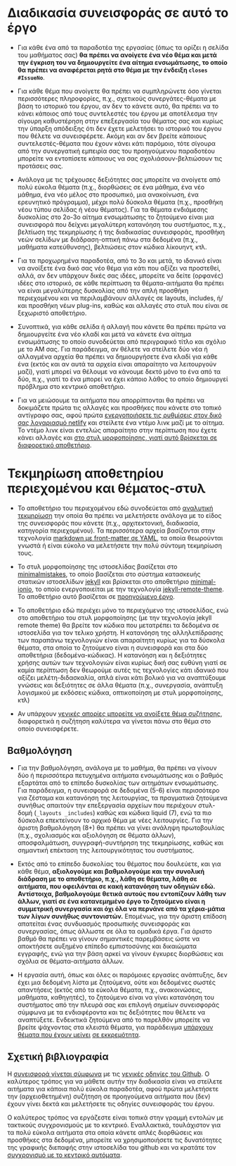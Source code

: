 # Διαδικασία συνεισφοράς σε αυτό το έργο

* Για κάθε ένα από τα παραδοτέα της εργασίας (όπως τα ορίζει η σελίδα του μαθήματος σας) **θα πρέπει να ανοίγετε ένα νέο θέμα και μετά την έγκριση του να δημιουργείτε ένα αίτημα ενσωμάτωσης, το οποίο θα πρέπει να αναφέρεται ρητά στο θέμα με την ένδειξη `closes #IssueNo`**. 

* Για κάθε θέμα που ανοίγετε θα πρέπει να συμπληρώνετε όσο γίνεται περισσότερες πληροφορίες, π.χ., σχετικούς συνεργάτες-θέματα με βάση το ιστορικό του έργου, αν δεν το κάνετε αυτό, θα πρέπει να το κάνει κάποιος από τους συντελεστές του έργου με αποτέλεσμα την σίγουρη καθυστέρηση στην επεξεργασία του θέματος σας και κυρίως την ύπαρξη απόδειξης ότι δεν έχετε μελετήσει το ιστορικό του έργου που θέλετε να συνεισφέρετε. Ακόμη και αν δεν βρείτε κάποιους συντελεστές-θέματα που έχουν κάνει κάτι παρόμοιο, τότε σίγουρα από την συνεργατική εμπειρία σας του προηγούμενου παραδοτέου μπορείτε να εντοπίσετε κάποιους να σας σχολιάσουν-βελτιώσουν τις προτάσεις σας.

* Ανάλογα με τις τρέχουσες δεξιότητες σας μπορείτε να ανοίγετε από πολύ εύκολα θέματα (π.χ., διορθώσεις σε ένα μάθημα, ένα νέο μάθημα, ένα νέο μέλος στο προσωπικό, μια ανακοίνωση, ένα ερευνητικό πρόγραμμα), μέχρι πολύ δύσκολα θέματα (π.χ., προσθήκη νέου τύπου σελίδας ή νέου θέματος). Για τα θέματα ενδιάμεσης δυσκολίας στο 2ο-3ο αίτημα ενσωμάτωσης το ζητούμενο είναι μια συνεισφορά που δείχνει μεγαλύτερη κατανόηση του συστήματος, π.χ., βελτίωση της τεκμηρίωσης ή της διαδικασίας συνεισφοράς, προσθήκη νεών σελίδων με διάδραση-οπτική πάνω στα δεδομένα (π.χ., μαθήματα κατεύθυνσης), βελτιώσεις στον κώδικα λίκουηντ, κτλ.

* Για τα προχωρημένα παραδοτέα, από το 3ο και μετά, το ιδανικό είναι να ανοίξετε ένα δικό σας νέο θέμα για κάτι που αξίζει να προστεθεί, αλλά, αν δεν υπάρχουν δικές σας ιδέες, μπορείτε να δείτε (ορφανές) ιδέες στο ιστορικό, σε κάθε περίπτωση τα θέματα-αιτήματα θα πρέπει να είναι μεγαλύτερης δυσκολίας από την απλή προσθήκη περιεχομένου και να περιλαμβάνουν αλλαγές σε layouts, includes, ή/και προσθήκη νέων plug-ins, καθώς και αλλαγές στο στυλ που είναι σε ξεχωριστό αποθετήριο.

* Συνοπτικά, για κάθε σελίδα ή αλλαγή που κάνετε θα πρέπει πρώτα να δημιουργείτε ένα νέο κλαδί και μετά να κάνετε ένα αίτημα ενσωμάτωσης το οποίο συνοδεύεται από περιγραφικό τίτλο και σχόλιο με το ΑΜ σας. Για παράδειγμα, αν θέλετε να στείλετε δύο νέα ή αλλαγμένα αρχεία θα πρέπει να δημιουργήσετε ένα κλαδί για κάθε ένα (εκτός και αν αυτά τα αρχεία είναι απαραίτητο να λειτουργούν μαζί), γιατί μπορεί να θέλουμε να κάνουμε δεκτό μόνο το ένα από τα δύο, π.χ., γιατί το ένα μπορεί να έχει κάποιο λάθος το οποίο δημιουργεί πρόβλημα στο κεντρικό αποθετήριο. 

* Για να μειώσουμε τα αιτήματα που απορρίπτονται θα πρέπει να δοκιμάζετε πρώτα τις αλλαγές και προσθήκες που κάνετε στο τοπικό αντίγραφο σας, αφού πρώτα [ενεργοποιήσετε τις ρυθμίσεις στον δικό σας λογαριασμό netlify](https://app.netlify.com/) και στείλετε ένα ντέμο λινκ μαζί με το αίτημα. Το ντέμο λινκ είναι εντελώς απαραίτητο στην περίπτωση που έχετε κάνει αλλαγές και [στο στυλ μορφοποίησης, γιατί αυτό βρίσκεται σε διαφορετικό αποθετήριο](https://github.com/ioniodi/minimal-ionio/).

# Τεκμηρίωση αποθετηρίου περιεχομένου και θέματος-στυλ

* Το αποθετήριο του περιεχομένου εδώ συνοδεύεται από [αναλυτική τεκμηρίωση](https://github.com/ioniodi/sitegr/wiki) την οποία θα πρέπει να μελετήσετε ανάλογα με το είδος της συνεισφοράς που κάνετε (π.χ., αρχιτεκτονική, διαδικασία, κατηγορία περιεχομένου). Τα περισσότερα αρχεία βασίζονται στην τεχνολογία [markdown με front-matter σε YAML](https://jekyllrb.com/docs/step-by-step/03-front-matter/#use-front-matter), τα οποία θεωρούνται γνωστά ή είναι εύκολο να μελετήσετε την πολύ σύντομη τεκμηρίωση τους.

* Το στυλ μορφοποίησης της ιστοσελίδας βασίζεται στο [minimalmistakes](https://mmistakes.github.io/minimal-mistakes/), το οποίο βασίζεται στο σύστημα κατασκευής στατικών ιστοσελίδων [jekyll](https://jekyllrb.com) και βρίσκεται στο αποθετήριο [minimal-ionio](https://github.com/ioniodi/minimal-ionio), το οποίο ενεργοποιείται με την τεχνολογία [jekyll-remote-theme](https://github.com/benbalter/jekyll-remote-theme). Το αποθετήριο αυτό βασίζεται σε [προηγούμενο έργο](https://github.com/ioniodi/site-gr).

* Το αποθετήριο εδώ περιέχει μόνο το περιεχόμενο της ιστοσελίδας, ενώ στο αποθετήριο του στυλ μορφοποίησης (με την τεχνολογία jekyll remote theme) θα βρείτε τον κώδικα που μετατρέπει τα δεδομένα σε ιστοσελίδα για τον τελικο χρήστη. Η κατανόηση της αλληλεπίδρασης των παραπάνω τεχνολογιών είναι απαραίτητη κυρίως για τα δύσκολα θέματα, στα οποία το ζητούμενο είναι η συνεισφορά και στα δύο αποθετήρια (δεδομένα-κώδικας). Η κατανόηση και η δεξιότητες χρήσης αυτών των τεχνολογιών είναι κυρίως δική σας ευθύνη γιατί σε καμία περίπτωση δεν θεωρούμε αυτές τις τεχνολογίες κάτι ιδανικό που αξίζει μελέτη-διδασκαλία, απλά είναι κάτι βολικό για να αναπτύξουμε γνώσεις και δεξιότητες σε άλλα θέματα (π.χ., συνεργασία, ανάπτυξη λογισμικού με εκδόσεις κώδικα, οπτικοποίηση με στυλ μορφοποίησης, κτλ)

* Αν υπάρχουν [γενικές απορίες μπορείτε να ανοίξετε θέμα συζήτησης](https://github.com/ioniodi/sitegr/discussions), διαφορετικά η συζήτηση καλύτερα να γίνεται πάνω στο θέμα στο οποίο συνεισφέρετε.

## Βαθμολόγηση

* Για την βαθμολόγηση, ανάλογα με το μαθήμα, θα πρέπει να γίνουν δύο ή περισσότερα πετυχημένα αιτήματα ενσωμάτωσης και ο βαθμός εξαρτάται από το επίπεδο δυσκολίας των αιτημάτων ενσωμάτωσης. Για παράδειγμα, η συνεισφορά σε δεδομένα (5-6) είναι περισσότερο για ζέσταμα και κατανόηση της λειτουργίας, τα πραγματικά ζητούμενα συνήθως απαιτούν την επεξεργασία αρχείων που περιέχουν στυλ-δομή (`_layouts _includes`) καθώς και κώδικα liquid (7), ενώ τα πιο δύσκολα επεκτείνουν το αρχικό θέμα με νέες λειτουργίες. Για την άριστη βαθμολόγηση (8+) θα πρέπει να γίνει ανάληψη πρωτοβουλίας (π.χ., σχολιασμός και αξιολόγηση σε θέματα άλλων), αποσφαλμάτωση, συγγραφή-συντήρηση της τεκμηρίωσης, καθώς και σημαντική επέκταση της λειτουργικότητας του συστήματος. 

* Εκτός από το επίπεδο δυσκολίας του θέματος που δουλεύετε, και για κάθε θέμα, **αξιολογούμε και βαθμολογούμε και την συνολική διάδραση με το αποθετήριο, π.χ., λάθη σε θέματα, λάθη σε αιτήματα, που οφειλόνται σε κακή κατανόηση των οδηγιών εδώ. Αντίστοιχα, βαθμολογούμε θετικά αυτούς που εντοπίζουν λάθη των άλλων, γιατί σε ένα κατανεμημένο έργο το ζητούμενο είναι η συμμετρική συνεργασία και όχι όλα να περνάνε από τα χέρια-μάτια των λίγων συνήθως συντονιστών.** Επομένως, για την άριστη επίδοση απατείται ένας συνδυασμός προσωπικής συνεισφοράς και συνεργασίας, όπως άλλωστε σε όλα τα ομαδικά έργα. Για άριστο βαθμό θα πρέπει να γίνουν σημαντικές παρεμβάσεις ώστε να αποκτήσετε αυξημένο επίπεδο εμπιστοσύνης και δικαιώματα εγγραφής, ενώ για την βάση αρκεί να γίνουν έγκυρες διορθώσεις και σχόλια σε θέματα-αιτήματα άλλων.

* Η εργασία αυτή, όπως και όλες οι παρόμοιες εργασίες ανάπτυξης, δεν έχει μια δεδομένη λίστα με ζητούμενα, ούτε και δεδομένες σωστές απαντήσεις (εκτός από τα εύκολα θέματα, π.χ., ανακοινώσεις, μαθήματα, καθηγητές), το ζητούμενο είναι να γίνει κατανόηση του συστήματος από την πλευρά σας και επιλογή σημείων συνεισφοράς σύμφωνα με τα ενδιαφέροντα και τις δεξιότητες που θέλετε να αναπτύξετε. Ενδεικτικά ζητούμενα από το παρελθόν μπορείτε να βρείτε ψάχνοντας στα κλειστά θέματα, για παράδειγμα [υπάρχουν θέματα που έχουν μείνει](https://github.com/ioniodi/sitegr/issues?q=label%3Aprocrastinating+is%3Aclosed) [σε εκκρεμότητα](https://github.com/ioniodi/site-gr/issues?q=label%3Aprocrastinating+is%3Aclosed).


## Σχετική βιβλιογραφία

Η [συνεισφορά γίνεται σύμφωνα](https://guides.github.com/introduction/flow/) με τις [γενικές οδηγίες του Github](https://git-scm.com/book/en/v2/GitHub-Contributing-to-a-Project). Ο καλύτερος τρόπος για να μάθετε αυτήν την διαδικασία είναι να στείλετε αιτήματα για κάποια πολύ εύκολα παραδοτέα, αφού πρώτα μελετήσετε την (αρχειοθετημένη) συζήτηση σε προηγούμενα αιτήματα που (δεν) έχουν γίνει δεκτά και μελετήσετε τις οδηγίες συνεισφοράς του έργου. 

Ο καλύτερος τρόπος να εργάζεστε είναι τοπικά στην γραμμή εντολών με τακτικούς συγχρονισμούς με το κεντρικό. Εναλλακτικά, τουλάχιστον για τα πολύ εύκολα αιτήματα στα οποία κάνετε απλές διορθώσεις και προσθήκες στα δεδομένα, μπορείτε να χρησιμοποιήσετε τις δυνατότητες της γραφικής διεπαφής στην ιστοσελίδα του github και να κρατάτε τον [συγχρονισμό με το κεντρικό αυτόματα](https://probot.github.io/apps/pull/).



